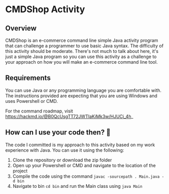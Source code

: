 # CMDShop Activity

## Overview

CMDShop is an e-commerce command line simple Java activity program that can challenge a programmer to use basic Java syntax. The difficulty of this activity should be moderate. There's not much to talk about here, it's just a simple Java program so you can use this activity as a challenge to your approach on how you will make an e-commerce command line tool.

## Requirements
You can use Java or any programming language you are comfortable with. The instructions provided are expecting that you are using Windows and uses Powershell or CMD.

For the command roadmap, visit https://hackmd.io/@B0QcUsgTT72JWTIaKiMk3w/HJUCj_4h_


## How can I use your code then? 🤔

The code I committed is my approach to this activity based on my work experience with Java. You can use it using the following:

1. Clone the repository or download the zip folder
2. Open up your Powershell or CMD and navigate to the location of the project
3. Compile the code using the command `javac -sourcepath . Main.java -d bin`
4. Navigate to bin `cd bin` and run the Main class using `java Main`